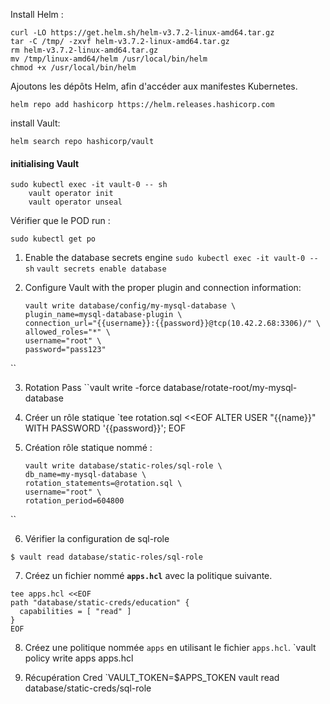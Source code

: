 Install Helm :

```
curl -LO https://get.helm.sh/helm-v3.7.2-linux-amd64.tar.gz
tar -C /tmp/ -zxvf helm-v3.7.2-linux-amd64.tar.gz
rm helm-v3.7.2-linux-amd64.tar.gz
mv /tmp/linux-amd64/helm /usr/local/bin/helm
chmod +x /usr/local/bin/helm
```

Ajoutons les dépôts Helm, afin d'accéder aux manifestes Kubernetes.

```
helm repo add hashicorp https://helm.releases.hashicorp.com
```

install Vault:

```
helm search repo hashicorp/vault
```

<h4>initialising Vault</h4>

```
sudo kubectl exec -it vault-0 -- sh
	vault operator init
	vault operator unseal
```

Vérifier que le POD run :

```
sudo kubectl get po
```

1. Enable the database secrets engine
	`sudo kubectl exec -it vault-0 -- sh`
	 `vault secrets enable database`
	 
2. Configure Vault with the proper plugin and connection information:
	````
	vault write database/config/my-mysql-database \
    plugin_name=mysql-database-plugin \
    connection_url="{{username}}:{{password}}@tcp(10.42.2.68:3306)/" \
    allowed_roles="*" \
    username="root" \
    password="pass123"
``
    
3. Rotation Pass
	 ``vault write -force database/rotate-root/my-mysql-database
	 
4. Créer un rôle statique
	`tee rotation.sql <<EOF ALTER USER "{{name}}" WITH PASSWORD '{{password}}'; EOF
	
5. Création rôle statique nommé :
	````
	vault write database/static-roles/sql-role \
    db_name=my-mysql-database \
    rotation_statements=@rotation.sql \
    username="root" \
    rotation_period=604800
``

6. Vérifier la configuration de sql-role

```shell-session
$ vault read database/static-roles/sql-role
```

7. Créez un fichier nommé **`apps.hcl`** avec la politique suivante.

```shell-session
tee apps.hcl <<EOF
path "database/static-creds/education" {
  capabilities = [ "read" ]
}
EOF
```

8. Créez une politique nommée `apps` en utilisant le fichier `apps.hcl`.
	`vault policy write apps apps.hcl
	
9. Récupération Cred 
	`VAULT_TOKEN=$APPS_TOKEN vault read database/static-creds/sql-role